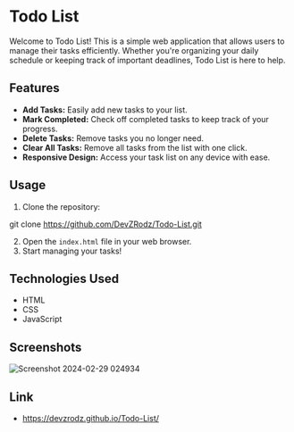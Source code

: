# Todo List

Welcome to Todo List! This is a simple web application that allows users to manage their tasks efficiently. Whether you're organizing your daily schedule or keeping track of important deadlines, Todo List is here to help.

## Features

- **Add Tasks:** Easily add new tasks to your list.
- **Mark Completed:** Check off completed tasks to keep track of your progress.
- **Delete Tasks:** Remove tasks you no longer need.
- **Clear All Tasks:** Remove all tasks from the list with one click.
- **Responsive Design:** Access your task list on any device with ease.

## Usage

1. Clone the repository:

git clone https://github.com/DevZRodz/Todo-List.git

2. Open the `index.html` file in your web browser.
3. Start managing your tasks!

## Technologies Used

- HTML
- CSS
- JavaScript

## Screenshots

![Screenshot 2024-02-29 024934](https://github.com/DevZRodz/Todo-List/assets/153594695/21194551-5824-4b27-8093-465da40a9e8e)


## Link
- https://devzrodz.github.io/Todo-List/
